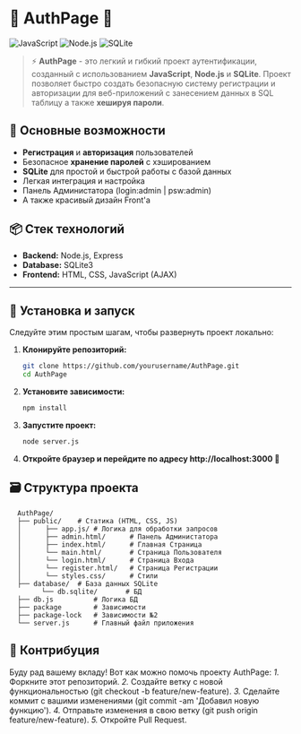# 🌟 **AuthPage** 🌟

![JavaScript](https://img.shields.io/badge/JavaScript-ES6%2B-yellow)
![Node.js](https://img.shields.io/badge/Node.js-v14.15.1-green)
![SQLite](https://img.shields.io/badge/SQLite-v3-blue)

> ⚡ **AuthPage** - это легкий и гибкий проект аутентификации, созданный с использованием **JavaScript**, **Node.js** и **SQLite**. Проект позволяет быстро создать безопасную систему регистрации и авторизации для веб-приложений c занесением данных в SQL таблицу а также **хешируя пароли**.

## 🚀 **Основные возможности**

- **Регистрация** и **авторизация** пользователей
- Безопасное **хранение паролей** с хэшированием
- **SQLite** для простой и быстрой работы с базой данных
- Легкая интеграция и настройка
- Панель Администатора (login:admin | psw:admin)
- А также красивый дизайн Front'a

## 📦 **Стек технологий**

- **Backend:** Node.js, Express
- **Database:** SQLite3
- **Frontend:** HTML, CSS, JavaScript (AJAX)

---

## 📜 **Установка и запуск**

Следуйте этим простым шагам, чтобы развернуть проект локально:

1. **Клонируйте репозиторий:**
   ```bash
   git clone https://github.com/yourusername/AuthPage.git
   cd AuthPage
   
2. **Установите зависимости:**
   ```bash
   npm install
   
3. **Запустите проект:**
   ```bash
   node server.js
4. **Откройте браузер и перейдите по адресу http://localhost:3000 🎉**

## 🗃️ Структура проекта
      AuthPage/
      ├── public/    # Статика (HTML, CSS, JS)
      │      ├── app.js/ # Логика для обработки запросов
      │      ├── admin.html/      # Панель Администатора
      │      ├── index.html/      # Главная Страница
      │      └── main.html/       # Страница Пользователя
      │      └── login.html/      # Страница Входа
      │      └── register.html/   # Страница Регистрации
      │      └── styles.css/      # Стили
      ├── database/  # База данных SQLite
            └── db.sqlite/       # БД
      ├── db.js          # Логика БД
      ├── package        # Зависимости 
      ├── package-lock   # Зависимости №2
      └── server.js      # Главный файл приложения

## 🤝 Контрибуция
Буду рад вашему вкладу! Вот как можно помочь проекту AuthPage:
  *1.* Форкните этот репозиторий.
  *2.* Создайте ветку с новой функциональностью (git checkout -b feature/new-feature).
  *3.* Сделайте коммит с вашими изменениями (git commit -am 'Добавил новую функцию').
  *4.* Отправьте изменения в свою ветку (git push origin feature/new-feature).
  *5.* Откройте Pull Request.
